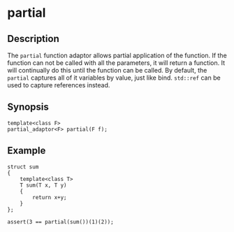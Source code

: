 partial
========

Description
-----------

The `partial` function adaptor allows partial application of the function.
If the function can not be called with all the parameters, it will return a
function. It will continually do this until the function can be called. By
default, the `partial` captures all of it variables by value, just like
bind. `std::ref` can be used to capture references instead.

Synopsis
--------

    template<class F>
    partial_adaptor<F> partial(F f);

Example
-------

    struct sum
    {
        template<class T>
        T sum(T x, T y)
        {
            return x+y;
        }
    };

    assert(3 == partial(sum())(1)(2));


